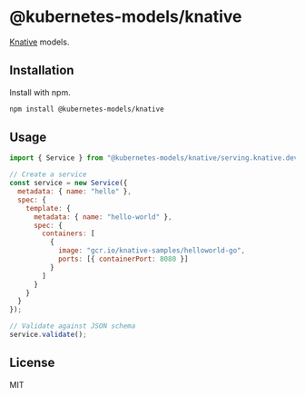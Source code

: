 # @kubernetes-models/knative

[Knative](https://knative.dev/) models.

## Installation

Install with npm.

```sh
npm install @kubernetes-models/knative
```

## Usage

```js
import { Service } from "@kubernetes-models/knative/serving.knative.dev/v1/Service";

// Create a service
const service = new Service({
  metadata: { name: "hello" },
  spec: {
    template: {
      metadata: { name: "hello-world" },
      spec: {
        containers: [
          {
            image: "gcr.io/knative-samples/helloworld-go",
            ports: [{ containerPort: 8080 }]
          }
        ]
      }
    }
  }
});

// Validate against JSON schema
service.validate();
```

## License

MIT
